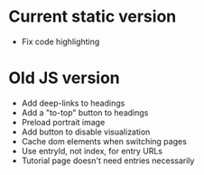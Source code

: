# Current static version

* Fix code highlighting

# Old JS version

* Add deep-links to headings
* Add a "to-top" button to headings
* Preload portrait image
* Add button to disable visualization
* Cache dom elements when switching pages
* Use entryId, not index, for entry URLs
* Tutorial page doesn't need entries necessarily
